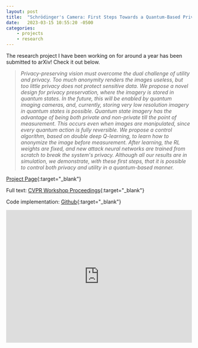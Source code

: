 ```yaml
---
layout: post
title:  "Schrödinger's Camera: First Steps Towards a Quantum-Based Privacy Preserving Camera"
date:   2023-03-15 10:55:20 -0500
categories: 
    - projects
    - research
---
```


The research project I have been working on for around a year has been submitted to arXiv! Check it out below.

>*Privacy-preserving vision must overcome the dual challenge of utility and privacy. Too much anonymity renders the images useless, but too little privacy does not protect sensitive data. We propose a novel design for privacy preservation, where the imagery is stored in quantum states. In the future, this will be enabled by quantum imaging cameras, and, currently, storing very low resolution imagery in quantum states is possible. Quantum state imagery has the advantage of being both private and non-private till the point of measurement. This occurs even when images are manipulated, since every quantum action is fully reversible. We propose a control algorithm, based on double deep Q-learning, to learn how to anonymize the image before measurement. After learning, the RL weights are fixed, and new attack neural networks are trained from scratch to break the system's privacy. Although all our results are in simulation, we demonstrate, with these first steps, that it is possible to control both privacy and utility in a quantum-based manner.*

[Project Page](https://focus.ece.ufl.edu/research/schrodingerscamera/){:target="\_blank"}

Full text: [CVPR Workshop Proceedings](https://openaccess.thecvf.com/content/CVPR2023W/TCV/html/Kirkland_Schrodingers_Camera_First_Steps_Towards_a_Quantum-Based_Privacy_Preserving_Camera_CVPRW_2023_paper.html){:target="\_blank"}

Code implementation: [Github](https://github.com/teawizardry/schrodingers-camera){:target="\_blank"}

<iframe src="https://share.descript.com/embed/F4Z6N2GhvvJ" width="100%" height="360" frameborder="0" allowfullscreen></iframe>